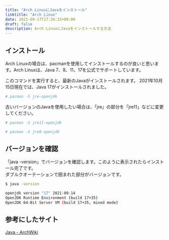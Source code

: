 ```yaml
---
title: "Arch LinuxにJavaをインストール"
linktitle: "Arch Linux"
date: 2021-09-17T17:34:33+09:00
draft: false
description: Arch LinuxにJavaをインストールする方法
---
```


## インストール
Arch Linuxの場合は、pacmanを使用してインストールするのが良いと思います。Arch Linuxは、Java 7、8、11、17を公式でサポートしています。  

このコマンドを実行すると、最新のJavaがインストールされます。
2021年10月15日現在では、Java 17がインストールされました。
```bash
# pacman -S jre-openjdk
```

古いバージョンのJavaを使用したい場合は、「jre」の部分を「jre11」などに変更してください。
```bash
# pacman -S jre11-openjdk
```
```bash
# pacman -S jre8-openjdk
```
## バージョンを確認
「java -version」でバージョンを確認します。このように表示されたらインストール完了です。  
ダブルクオーテーションで囲まれた部分がバージョンです。
```bash
$ java -version

openjdk version "17" 2021-09-14
OpenJDK Runtime Environment (build 17+35)
OpenJDK 64-Bit Server VM (build 17+35, mixed mode)
```

## 参考にしたサイト
[Java - ArchWiki](https://wiki.archlinux.org/title/Java)